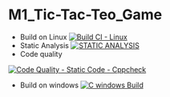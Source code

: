# M1_Tic-Tac-Teo_Game

* Build on Linux
[![Build CI - Linux](https://github.com/Rishi5254/M1_Currency-Converter/actions/workflows/c-cpp.yml/badge.svg)](https://github.com/Rishi5254/M1_Currency-Converter/actions/workflows/c-cpp.yml)
* Static Analysis 
[![STATIC ANALYSIS](https://github.com/Rishi5254/M1_Currency-Converter/actions/workflows/cppcheck.yml/badge.svg)](https://github.com/Rishi5254/M1_Currency-Converter/actions/workflows/cppcheck.yml)
* Code quality 

[![Code Quality - Static Code - Cppcheck](https://github.com/Rishi5254/M1_Currency-Converter/actions/workflows/code-quality.yml/badge.svg)](https://github.com/Rishi5254/M1_Currency-Converter/actions/workflows/code-quality.yml)

* Build on windows [![C windows Build](https://github.com/Rishi5254/M1_Currency-Converter/actions/workflows/windows-build.yml/badge.svg)](https://github.com/Rishi5254/M1_Currency-Converter/actions/workflows/windows-build.yml)
